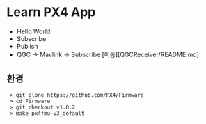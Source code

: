 # Learn PX4 App
 * Hello World
 * Subscribe
 * Publish
 * QGC -> Mavlink -> Subscribe [이동][QGCReceiver/README.md]

## 환경
```console
 > git clone https://github.com/PX4/Firmware
 > cd Firmware
 > git checkout v1.8.2
 > make px4fmu-v3_default
```

